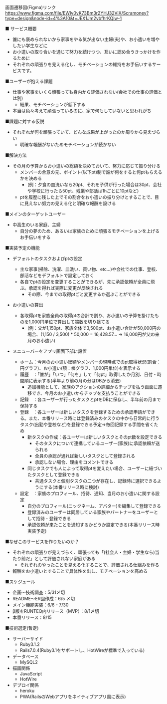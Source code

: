 画面遷移図(Figma)リンク
https://www.figma.com/file/EWIv0vK73Bm3r2YHJ32ViX/Scramoney?type=design&node-id=4%3A10&t=JEX1Jm2vbfhrKQiw-1

■ サービス概要
- 誰にも褒められないから家事をやる気が出ない主婦(夫)や、お小遣いを増やしたい学生などに
- お小遣いの取り合いを通じて努力を続けつつ、互いに認め合うきっかけを作るために
- それぞれの頑張りを見える化し、モチベーションの維持をお手伝いするサービスです。

■ユーザーが抱える課題
- 仕事や家事をいくら頑張っても身内から評価されない(会社での仕事の評価とは別)
  - 結果、モチベーションが低下する
- 本当は色々考えて頑張っているのに、家で何もしていないと思われがち

■課題に対する仮説
- それぞれが何を頑張っていて、どんな成果が上がったのか周りから見えづらい
  - 明確な報酬がないためモチベーションが続かない

■解決方法
- その月の予算からお小遣いの総額を決めておいて、努力に応じて振り分ける
  - メンバーの合意の元、ポイント(以下pt)制で誰が何をすると何ptもらえるかを決める
    - (例：夕食の皿洗いなら20pt、それを子供が行った場合は30pt、会社や学校に行ったら50pt、残業や部活は1hごとに10ptなど)
  - ptを履歴に残した上でその割合をお小遣いの振り分けとすることで、目に見えない努力の見える化と明確な報酬を設ける

■メインのターゲットユーザー
- 中高生のいる家庭、主婦
  - 自分の夢のため、あるいは家族のために頑張るモチベーションを上げるお手伝いをする

■実装予定の機能
  - デフォルトのタスクおよびptの設定
    - 主な家事(掃除、洗濯、皿洗い、買い物、etc...)や会社での仕事、登校、部活などをデフォルトで設定しておく
    - 各自でptの設定を変更することができるが、先に承認依頼が全員に飛ぶ。承認を得れば実際に変更が反映される
      - その際、今までの取得ptごと変更するか選ぶことができる

  - お小遣いの算出
    - 各取得ptを家族全員の取得ptの合計で割り、お小遣いの予算を掛けたものを1,000円単位で算出して端数を切り捨てる
      - (例：父が1,150pt、家族全体で3,500pt、お小遣い合計が50,000円の場合、(1,150 / 3,500) * 50,000 = 16,428.57... → 16,000円が父の来月のお小遣い)

  - メニューバーをアプリ画面下部に設置
    - ホーム：今月のお小遣い総額やメンバーの現時点でのpt取得状況(割合：円グラフ)、お小遣い(額：棒グラフ、1,000円単位)を表示する
    - 履歴　：「誰が」「いつ」「何を」して「何pt」取得したか月別、日付・時間順に表示する(半年より前の月の分はDBから消去)
      - 追加機能として、家族のアクションの詳細からチップを払う画面に遷移でき、今月のお小遣いからチップを支払うことができる
    - 記録　：各ユーザーが行ったタスクとptをDBに保存し、半年前の月まで保持する
    - 登録　：各ユーザーは新しいタスクを登録するための承認申請ができる。また、本番リリース時には登録済みのタスクの中から日常的に行うタスク(出勤や登校など)を登録できる予定→毎回記録する手間を省くため
      - 新タスクの作成：各ユーザーは新しいタスクとそのpt数を設定できる
        - そのタスクについて連携しているユーザー(家族)に承認依頼が送られる
        - 全員の承認が通れば新しいタスクとして登録される
        - 承認しない場合、理由をコメントできる
      - 同じタスクでも人によって取得ptを変えたい場合、ユーザーに紐づいたタスクとして登録できる
        - 共通タスクと個別タスクの二つが存在し、記録時に選択できるようにする(本番リリース時に検討)
    - 設定　：家族のプロフィール、招待、通知、当月のお小遣いに関する設定
      - 自分のプロフィール(ニックネーム、アバター)を編集して登録できる
      - 登録済みのユーザーは同居している家族やパートナーをユーザーとして招待・登録できる
      - 承認依頼が来たことを通知するかどうか設定できる(本番リリース時実装予定)

■なぜこのサービスを作りたいのか？
- それぞれの頑張りが見えづらく、頑張っても「(社会人・主婦・学生なら)当たり前だ」として評価されない家庭がある
  - それぞれのやったことを見える化することで、評価される仕組みを作る
- 報酬をお小遣いとすることで具体性を出し、モチベーションを高める

■スケジュール
- 企画〜技術調査：5/31〆切
- README〜ER図作成：6/5 〆切
- メイン機能実装：6/6 - 7/30
- β版をRUNTEQ内リリース（MVP）：8/1〆切
- 本番リリース：8/15

■技術選定(暫定)
- サーバーサイド
  - Ruby3.1.2
  - Rails7.0.4(Ruby3.1をサポートし、HotWireが標準で入っている)
- データベース
  - MySQL2
- 描画関係
  - JavaScript
  - HotWire
- デプロイ関係
  - heroku
  - PWA(RailsのWebアプリをネイティブアプリ風に表示)